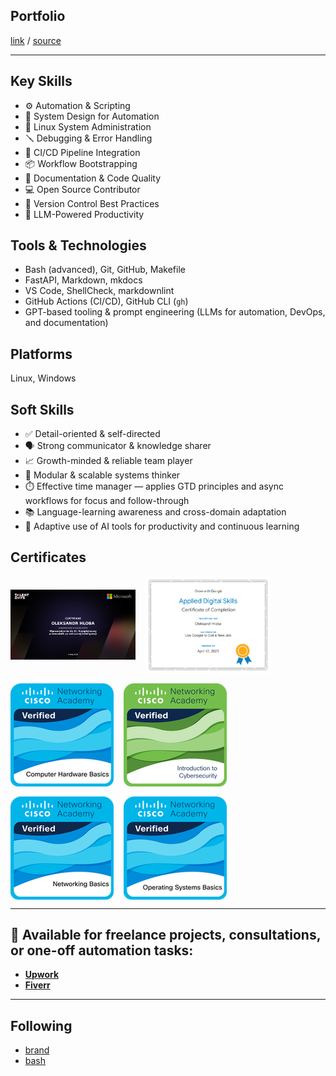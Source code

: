 <!-- markdownlint-disable MD033 MD041 -->
<!-- /* cspell:locale en / -->
<!-- LTeX: language=en-US-->

## **Portfolio**

[link](https://o-leksandr.github.io) / [source](https://github.com/o-leksandr/o-leksandr.github.io)

---

## **Key Skills**

* ⚙️ Automation & Scripting
* 🧠 System Design for Automation
* 🐧 Linux System Administration
* 🪛 Debugging & Error Handling
* 🔄 CI/CD Pipeline Integration
* 📦 Workflow Bootstrapping
* 📝 Documentation & Code Quality
* 💻 Open Source Contributor
* 🧪 Version Control Best Practices
* 🤖 LLM-Powered Productivity

## **Tools & Technologies**

* Bash (advanced), Git, GitHub, Makefile
* FastAPI, Markdown, mkdocs
* VS Code, ShellCheck, markdownlint
* GitHub Actions (CI/CD), GitHub CLI (`gh`)
* GPT-based tooling & prompt engineering (LLMs for automation, DevOps, and documentation)

## **Platforms**

Linux, Windows

## **Soft Skills**

* ✅ Detail-oriented & self-directed
* 🗣 Strong communicator & knowledge sharer
* 📈 Growth-minded & reliable team player
* 🧩 Modular & scalable systems thinker
* ⏱️ Effective time manager — applies GTD principles and async workflows for focus and follow-through
* 📚 Language-learning awareness and cross-domain adaptation
* 🤝 Adaptive use of AI tools for productivity and continuous learning

## Certificates

<div style="display: flex; flex-wrap: wrap; gap: 16px; justify-content: flex-start; align-items: center;">

  <!-- cspell:disable-next-line -->
  <img src="./imgs/certs/certyfikat-wprowadzenie-do-ai-kompleksowy-przewodnik-po-sztucznej-inteligencji_340.png" alt="Wprowadzenie do AI" style="max-width: 200px; height: auto;" />
  <img src="./imgs/certs/Use Google to Get a New Job.png" alt="Use Google to Get a New Job" style="max-width: 200px; height: auto;" />
  <img src="./imgs/certs/Computer Hardware Basics.png" alt="Computer Hardware Basics" style="max-width: 200px; height: auto;" />
  <img src="./imgs/certs/Introduction to Cybersecurity.png" alt="Introduction to Cybersecurity" style="max-width: 200px; height: auto;" />
  <img src="./imgs/certs/Networking Basics.png" alt="Networking Basics" style="max-width: 200px; height: auto;" />
  <img src="./imgs/certs/Operating Systems Basics.png" alt="Operating Systems Basics" style="max-width: 200px; height: auto;" />

</div>

---

## 💼 Available for freelance projects, consultations, or one-off automation tasks:

* [**Upwork**](https://www.upwork.com/freelancers/~015d8a2b4f2d082706)
* [**Fiverr**](https://www.fiverr.com/s/42djakR)

---

## Following

* [brand](https://www.linkedin.com/in/mattgray1)
* [bash](https://mywiki.wooledge.org/BashSheet)
